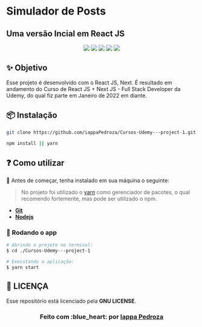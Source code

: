 # Simulador de Posts
## Uma versão Incial em React JS


<div align="center">

<img src = "https://img.shields.io/static/v1?label=license&message=GNU&color=<COLOR>&style=<STYLE>&logo=<LOGO>" />
<img src = "https://img.shields.io/static/v1?label=node&message=v12.18.2&color=blue&style=<STYLE>&logo=<LOGO>" />
<img src = "https://img.shields.io/static/v1?label=yarn&message=v1.22.4&color=blue&style=<STYLE>&logo=<LOGO>" />
<img src = "https://img.shields.io/static/v1?label=webe&message=reactjs&color=7159c1&style=<STYLE>&logo=<LOGO>" />
<img src = "https://img.shields.io/static/v1?label=</>&message=Javascript&color=yellow&style=<STYLE>&logo=<LOGO>" />

</div>

## ✨ Objetivo

Esse projeto é desenvolvido com o React JS, Next. É resultado em andamento do Curso de React JS + Next JS - Full Stack Developer da Udemy, do qual fiz parte em Janeiro de 2022 em diante.

## 📦 Instalação

```bash
git clone https://github.com/iappaPedroza/Cursos-Udemy---project-1.git
```

```bash
npm install || yarn
```
  
## :question: Como utilizar

:red_circle:  Antes de começar, tenha instalado em sua máquina o seguinte:
> No projeto foi utilizado o
[yarn](https://yarnpkg.com/getting-started/install)
como gerenciador de pacotes, o qual recomendo fortemente, mas pode ser utilizado o npm.

- **[Git][git]**
- **[Nodejs][node]**

### 🔗 Rodando o app

```sh
# Abrindo o projeto no terminal:
$ cd ./Cursos-Udemy---project-1

# Executando a aplicação: 
$ yarn start
```
## **:page_with_curl: LICENÇA**

Esse repositório está licenciado pela **GNU LICENSE**.

<h3 align="center">
Feito com :blue_heart: por <a href="https://www.linkedin.com/in/iapon%C3%A3-pedroza-90b1422b/">Iappa Pedroza</a>
<br><br>
</h3>
  
  <!-- Techs -->

[react]: https://reactjs.org/

[typescript]: https://www.typescriptlang.org/

[node]: https://nodejs.org/

[mongodb]: https://www.mongodb.com/

[vscode]: https://code.visualstudio.com/

[react_native]: http://www.reactnative.com/

[express]: https://expressjs.com/

[cors]: https://expressjs.com/en/resources/middleware/cors.html

[axios]: https://github.com/axios/axios

[yarn]: https://classic.yarnpkg.com/en/docs/install/#debian-stable

[npm]: https://www.npmjs.com/get-npm

[git]: https://git-scm.com/book/pt-br/v2/Come%C3%A7ando-Instalando-o-Git

[jsonwebtoken]: https://jwt.io/
